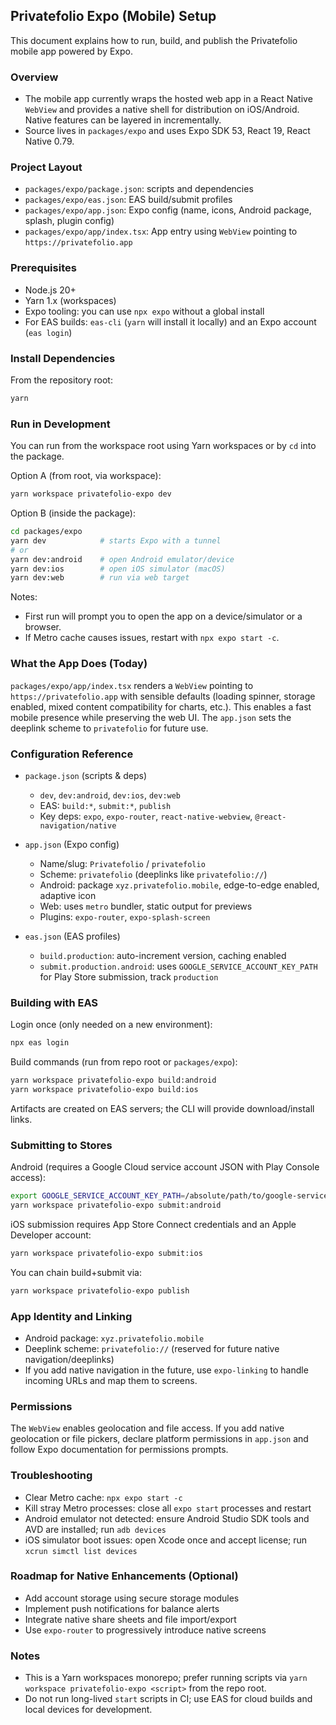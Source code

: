 ## Privatefolio Expo (Mobile) Setup

This document explains how to run, build, and publish the Privatefolio mobile app powered by Expo.

### Overview
- The mobile app currently wraps the hosted web app in a React Native `WebView` and provides a native shell for distribution on iOS/Android. Native features can be layered in incrementally.
- Source lives in `packages/expo` and uses Expo SDK 53, React 19, React Native 0.79.

### Project Layout
- `packages/expo/package.json`: scripts and dependencies
- `packages/expo/eas.json`: EAS build/submit profiles
- `packages/expo/app.json`: Expo config (name, icons, Android package, splash, plugin config)
- `packages/expo/app/index.tsx`: App entry using `WebView` pointing to `https://privatefolio.app`

### Prerequisites
- Node.js 20+
- Yarn 1.x (workspaces)
- Expo tooling: you can use `npx expo` without a global install
- For EAS builds: `eas-cli` (`yarn` will install it locally) and an Expo account (`eas login`)

### Install Dependencies
From the repository root:

```bash
yarn
```

### Run in Development
You can run from the workspace root using Yarn workspaces or by `cd` into the package.

Option A (from root, via workspace):
```bash
yarn workspace privatefolio-expo dev
```

Option B (inside the package):
```bash
cd packages/expo
yarn dev            # starts Expo with a tunnel
# or
yarn dev:android    # open Android emulator/device
yarn dev:ios        # open iOS simulator (macOS)
yarn dev:web        # run via web target
```

Notes:
- First run will prompt you to open the app on a device/simulator or a browser.
- If Metro cache causes issues, restart with `npx expo start -c`.

### What the App Does (Today)
`packages/expo/app/index.tsx` renders a `WebView` pointing to `https://privatefolio.app` with sensible defaults (loading spinner, storage enabled, mixed content compatibility for charts, etc.). This enables a fast mobile presence while preserving the web UI. The `app.json` sets the deeplink scheme to `privatefolio` for future use.

### Configuration Reference

- `package.json` (scripts & deps)
  - `dev`, `dev:android`, `dev:ios`, `dev:web`
  - EAS: `build:*`, `submit:*`, `publish`
  - Key deps: `expo`, `expo-router`, `react-native-webview`, `@react-navigation/native`

- `app.json` (Expo config)
  - Name/slug: `Privatefolio` / `privatefolio`
  - Scheme: `privatefolio` (deeplinks like `privatefolio://`)
  - Android: package `xyz.privatefolio.mobile`, edge-to-edge enabled, adaptive icon
  - Web: uses `metro` bundler, static output for previews
  - Plugins: `expo-router`, `expo-splash-screen`

- `eas.json` (EAS profiles)
  - `build.production`: auto-increment version, caching enabled
  - `submit.production.android`: uses `GOOGLE_SERVICE_ACCOUNT_KEY_PATH` for Play Store submission, track `production`

### Building with EAS
Login once (only needed on a new environment):
```bash
npx eas login
```

Build commands (run from repo root or `packages/expo`):
```bash
yarn workspace privatefolio-expo build:android
yarn workspace privatefolio-expo build:ios
```

Artifacts are created on EAS servers; the CLI will provide download/install links.

### Submitting to Stores
Android (requires a Google Cloud service account JSON with Play Console access):
```bash
export GOOGLE_SERVICE_ACCOUNT_KEY_PATH=/absolute/path/to/google-service-account.json
yarn workspace privatefolio-expo submit:android
```

iOS submission requires App Store Connect credentials and an Apple Developer account:
```bash
yarn workspace privatefolio-expo submit:ios
```

You can chain build+submit via:
```bash
yarn workspace privatefolio-expo publish
```

### App Identity and Linking
- Android package: `xyz.privatefolio.mobile`
- Deeplink scheme: `privatefolio://` (reserved for future native navigation/deeplinks)
- If you add native navigation in the future, use `expo-linking` to handle incoming URLs and map them to screens.

### Permissions
The `WebView` enables geolocation and file access. If you add native geolocation or file pickers, declare platform permissions in `app.json` and follow Expo documentation for permissions prompts.

### Troubleshooting
- Clear Metro cache: `npx expo start -c`
- Kill stray Metro processes: close all `expo start` processes and restart
- Android emulator not detected: ensure Android Studio SDK tools and AVD are installed; run `adb devices`
- iOS simulator boot issues: open Xcode once and accept license; run `xcrun simctl list devices`

### Roadmap for Native Enhancements (Optional)
- Add account storage using secure storage modules
- Implement push notifications for balance alerts
- Integrate native share sheets and file import/export
- Use `expo-router` to progressively introduce native screens

### Notes
- This is a Yarn workspaces monorepo; prefer running scripts via `yarn workspace privatefolio-expo <script>` from the repo root.
- Do not run long-lived `start` scripts in CI; use EAS for cloud builds and local devices for development.

